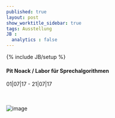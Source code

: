 ```yaml
---
published: true
layout: post
show_worktitle_sidebar: true
tags: Ausstellung
JB :
  analytics : false
---
```


{% include JB/setup %}




<p>
<h4>Pit Noack / Labor für Sprechalgorithmen</h4>
01|07|17 - 21|07|17

<br /><br />
<img src="{{ site.url }}/images/busch-koenigshofer.jpg" alt="image">

</p>